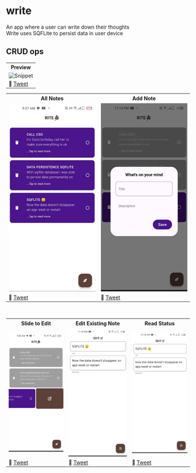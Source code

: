 # write
An app where a user can write down their thoughts<br>
Write uses SQFLite to persist data in user device

## CRUD ops
<table align="center">
	<tbody width="100%">
	<tr>
			<th>Preview</th>	
		</tr>
		<tr>
			<td>
			<img src="https://github.com/SidneyEmeka/myfiles/blob/master/write/snippet.gif" alt="Snippet"></img>
			</td>
		</tr>
		<tr>
			<td>
				🔗 <a href="https://x.com/sidswipe/status/1809690837770551528?s=46">Tweet</a>
			</td>
		</tr>
	</tbody>
</table>

<table>
	<tbody width="100%">
	<tr>
			<th>All Notes</th>	
			<th>Add Note</th>
		</tr>
		<tr>
			<td>
			<img src="https://github.com/SidneyEmeka/myfiles/blob/master/write/allrites.jpg" alt="Home"></img>
			</td>
			<td>
			<img src="https://github.com/SidneyEmeka/myfiles/blob/master/write/addrite.jpg" alt="5-days"></img>
			</td>
		</tr>
		<tr>
			<td>
				🔗 <a href="https://x.com/sidswipe/status/1809690837770551528?s=46">Tweet</a>
			</td>
			<td>
				🔗 <a href="https://x.com/sidswipe/status/1809690837770551528?s=46">Tweet</a>
			</td>
		</tr>
	</tbody>
</table>
<br>
<table>
	<tbody width="100%">
	<tr>
		<th>Slide to Edit</th>
		<th>Edit Existing Note</th>
		<th>Read Status</th>
		</tr>
		<tr>
	<td>
			<img src="https://github.com/SidneyEmeka/myfiles/blob/master/write/sliderite.jpg" alt="Error"></img>
			</td>
	<td>
			<img src="https://github.com/SidneyEmeka/myfiles/blob/master/write/editarite.jpg" alt="Search"></img>
			</td>
	<td>
			<img src="https://github.com/SidneyEmeka/myfiles/blob/master/write/readstatus.jpg" alt="Search"></img>
			</td>
		</tr>
		<tr>
			<td>
				🔗 <a href="https://x.com/sidswipe/status/1809690837770551528?s=46">Tweet</a>
			</td>
			<td>
				🔗 <a href="https://x.com/sidswipe/status/1809690837770551528?s=46">Tweet</a>
			</td>
			<td>
				🔗 <a href="https://x.com/sidswipe/status/1809690837770551528?s=46">Tweet</a>
			</td>
		</tr>
	</tbody>
</table>


